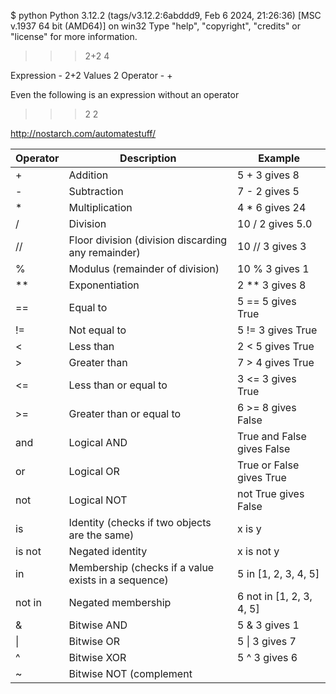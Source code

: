 $ python
Python 3.12.2 (tags/v3.12.2:6abddd9, Feb  6 2024, 21:26:36) [MSC v.1937 64 bit (AMD64)] on win32
Type "help", "copyright", "credits" or "license" for more information.
>>> 2+2
4


Expression - 2+2
Values 2
Operator - +


Even the following is an expression without an operator
>>> 2
2


http://nostarch.com/automatestuff/


| Operator | Description | Example |
|----------|-------------|---------|
| + | Addition | 5 + 3 gives 8 |
| - | Subtraction | 7 - 2 gives 5 |
| * | Multiplication | 4 * 6 gives 24 |
| / | Division | 10 / 2 gives 5.0 |
| // | Floor division (division discarding any remainder) | 10 // 3 gives 3 |
| % | Modulus (remainder of division) | 10 % 3 gives 1 |
| ** | Exponentiation | 2 ** 3 gives 8 |
| == | Equal to | 5 == 5 gives True |
| != | Not equal to | 5 != 3 gives True |
| < | Less than | 2 < 5 gives True |
| > | Greater than | 7 > 4 gives True |
| <= | Less than or equal to | 3 <= 3 gives True |
| >= | Greater than or equal to | 6 >= 8 gives False |
| and | Logical AND | True and False gives False |
| or | Logical OR | True or False gives True |
| not | Logical NOT | not True gives False |
| is | Identity (checks if two objects are the same) | x is y |
| is not | Negated identity | x is not y |
| in | Membership (checks if a value exists in a sequence) | 5 in [1, 2, 3, 4, 5] |
| not in | Negated membership | 6 not in [1, 2, 3, 4, 5] |
| & | Bitwise AND | 5 & 3 gives 1 |
| \| | Bitwise OR | 5 \| 3 gives 7 |
| ^ | Bitwise XOR | 5 ^ 3 gives 6 |
| ~ | Bitwise NOT (complement
